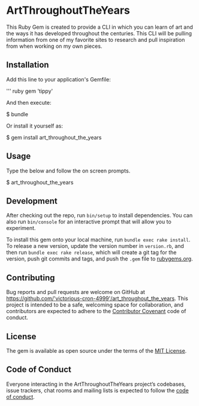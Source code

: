 # ArtThroughoutTheYears

This Ruby Gem is created to provide a CLI in which you can learn of art and the ways it has developed throughout the centuries.
This CLI will be pulling information from one of my favorite sites to research and pull inspiration from when working on my own pieces.

## Installation
Add this line to your application's Gemfile:

''' ruby
gem 'tippy'

And then execute:

  $ bundle
  
Or install it yourself as:

  $ gem install art_throughout_the_years

## Usage

Type the below and follow the on screen prompts.

$ art_throughout_the_years

## Development

After checking out the repo, run `bin/setup` to install dependencies. You can also run `bin/console` for an interactive prompt that will allow you to experiment.

To install this gem onto your local machine, run `bundle exec rake install`. To release a new version, update the version number in `version.rb`, and then run `bundle exec rake release`, which will create a git tag for the version, push git commits and tags, and push the `.gem` file to [rubygems.org](https://rubygems.org).

## Contributing

Bug reports and pull requests are welcome on GitHub at https://github.com/'victorious-cron-4999'/art_throughout_the_years. This project is intended to be a safe, welcoming space for collaboration, and contributors are expected to adhere to the [Contributor Covenant](http://contributor-covenant.org) code of conduct.

## License

The gem is available as open source under the terms of the [MIT License](https://opensource.org/licenses/MIT).

## Code of Conduct

Everyone interacting in the ArtThroughoutTheYears project’s codebases, issue trackers, chat rooms and mailing lists is expected to follow the [code of conduct](https://github.com/'victorious-cron-4999'/art_throughout_the_years/blob/master/CODE_OF_CONDUCT.md).
